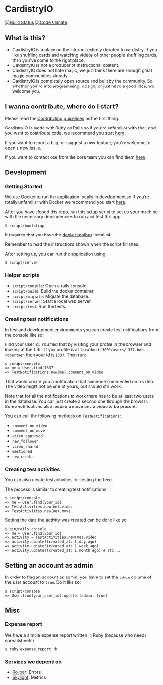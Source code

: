 # CardistryIO

[![Build Status](https://travis-ci.org/davidpdrsn/CardistryIO.svg?branch=master)](https://travis-ci.org/davidpdrsn/CardistryIO)
[![Code Climate](https://codeclimate.com/github/davidpdrsn/CardistryIO/badges/gpa.svg)](https://codeclimate.com/github/davidpdrsn/CardistryIO)

## What is this?

- CardistryIO is a place on the internet entirely devoted to cardistry. If you like shuffling cards and watching videos of other people shuffling cards, then you've come to the right place.
- CardistryIO is not a producer of instructional content.
- CardistryIO does not hate magic, we just think there are enough great magic communities already.
- CardistryIO is completely open source and built by the community. So whether you're into programming, design, or just have a good idea, we welcome you.

## I wanna contribute, where do I start?

Please read the [Contributing guidelines](#) as the first thing.

CardistryIO is made with Ruby on Rails so if you're unfamiliar with that, and you want to contribute code, we recommend you start [here](https://www.lynda.com/Ruby-Rails-tutorials/Ruby-Rails-4-Essential-Training/139989-2.html).

If you want to report a bug, or suggest a new feature, you're welcome to [open a new issue](https://github.com/davidpdrsn/CardistryIO/issues/new).

If you want to contact one from the core team you can find them [here](https://github.com/davidpdrsn/CardistryIO/wiki/Core-Team).

## Development

### Getting Started

We use Docker to run the application locally in development so if you're totally unfamiliar with Docker we recommend you start [here](https://www.youtube.com/watch?v=Q5POuMHxW-0).

After you have cloned this repo, run this setup script to set up your machine
with the necessary dependencies to run and test this app:

    $ script/bootstrap

It requires that you have the [docker toolbox](https://www.docker.com/products/docker-toolbox) installed.

Remember to read the instructions shown when the script finishes.

After setting up, you can run the application using:

    $ script/server

### Helper scripts

- `script/console`: Open a rails console.
- `script/build`: Build the docker container.
- `script/migrate`: Migrate the database.
- `script/server`: Start a local web server.
- `script/test`: Run the tests.

### Creating test notifications

In test and development environments you can create test notifications from the console like so:

Find your user id. You find that by visiting your profile in the browser and looking at the URL. If you profile is at `localhost:3000/users/1337-bob-robertsen` then your id is `1337`. Then run:

    $ script/console
    => me = User.find(1337)
    => TestNotifications.new(me).comment_on_video

That would create you a notification that someone commented on a video. The video might not be one of yours, but should still work.

Note that for all the notifications to work there has to be at least two users in the database. You can just create a second one through the browser. Some notifications also require a move and a video to be present.

You can call the following methods on `TestNotifications`:

- `comment_on_video`
- `comment_on_move`
- `video_approved`
- `new_follower`
- `video_shared`
- `mentioned`
- `new_credit`

### Creating test activities

You can also create test activities for testing the feed.

The process is similar to creating test notifications:

    $ script/console
    => me = User.find(your_id)
    => TestActivities.new(me).video
    => TestActivities.new(me).move

Setting the date the activity was created can be done like so:

    $ bin/rails console
    => me = User.find(your_id)
    => activity = TestActivities.new(me).video
    => activity.update!(created_at: 1.day.ago)
    => activity.update!(created_at: 1.week.ago)
    => activity.update!(created_at: 1.month.ago) # etc...

## Setting an account as admin

In order to flag an account as admin, you have to set the `admin` column of the user account to `true`. Do it like so:

    $ script/console
    => User.find(your_user_id).update!(admin: true)

## Misc

### Expense report

We have a simple expense report written in Ruby (because who needs spreadsheets)

    $ ruby expense_report.rb

### Services we depend on

- [Rollbar](https://rollbar.com/CardistryIO/CardistryIO/): Errors
- [Skylight](https://www.skylight.io/app/applications/dKldsKzvUVNv/recent/5m/endpoints): Metrics
